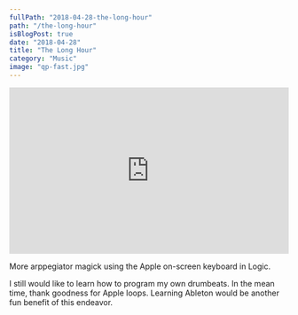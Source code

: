 ```yaml
---
fullPath: "2018-04-28-the-long-hour"
path: "/the-long-hour"
isBlogPost: true
date: "2018-04-28"
title: "The Long Hour"
category: "Music"
image: "qp-fast.jpg"
---
```


<iframe width="100%" height="300" scrolling="no" frameborder="no" src="https://w.soundcloud.com/player/?url=https%3A//api.soundcloud.com/tracks/436240275&color=%23ff5500&auto_play=false&hide_related=false&show_comments=true&show_user=true&show_reposts=false&show_teaser=true&visual=true"></iframe>

More arppegiator magick using the Apple on-screen keyboard in Logic.

I still would like to learn how to program my own drumbeats. In the mean time, thank goodness for Apple loops. Learning Ableton would be another fun benefit of this endeavor.